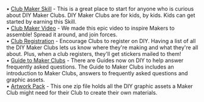 <p></p>
<div>&bull;&nbsp;<a href="https://diy.org/skills/clubmaker" target="_blank">Club Maker Skill</a>&nbsp;- This is a great place to start for anyone who is curious about DIY Maker Clubs. DIY Maker Clubs are for kids, by kids. Kids can get started by earning this Skill.</div>
<div></div>
<div>&bull;&nbsp;<a href="http://vimeo.com/62752294" target="_blank">Club Maker Video</a>&nbsp;- We made this epic video to inspire Makers to assemble! Spread it around, and join forces.</div>
<div></div>
<div>&bull;&nbsp;<a href="https://docs.google.com/a/diy.org/forms/d/1nwMUxkiBTlBhpmomms7fCbTu3e3CrHGgWx7WKPZEl40/viewform" target="_blank">Club Registration</a>&nbsp;- Encourage Clubs to register on DIY. Having a list of all the DIY Maker Clubs lets us know where they're making and what they're all about. Plus, when a club registers, they'll get stickers mailed to them!</div>
<div></div>
<div>&bull;&nbsp;<a href="https://diy.org/guides/maker-club" target="_blank">Guide to Maker Clubs</a>&nbsp;- There are Guides now on DIY to help answer frequently asked questions. The Guide to Maker Clubs includes an introduction to Maker Clubs, answers to frequently asked questions and graphic assets.</div>
<div></div>
<div>&bull;&nbsp;<a href="https://github.com/diy/maker-club/archive/master.zip" target="_blank">Artwork Pack</a>&nbsp;- This one zip file holds all the DIY graphic assets a Maker Club might need for their Club to create their own materials.</div>
